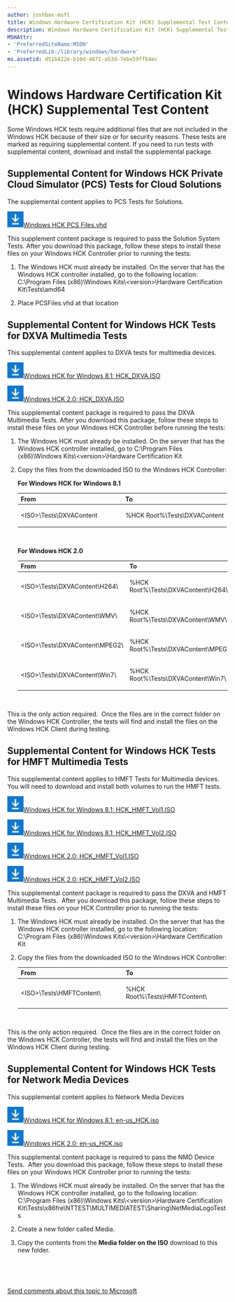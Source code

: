 ```yaml
---
author: joshbax-msft
title: Windows Hardware Certification Kit (HCK) Supplemental Test Content
description: Windows Hardware Certification Kit (HCK) Supplemental Test Content
MSHAttr:
- 'PreferredSiteName:MSDN'
- 'PreferredLib:/library/windows/hardware'
ms.assetid: d51b422e-b10d-4671-a53d-7ebe59ffb4ec
---
```


# Windows Hardware Certification Kit (HCK) Supplemental Test Content


Some Windows HCK tests require additional files that are not included in the Windows HCK because of their size or for security reasons. These tests are marked as requiring supplemental content. If you need to run tests with supplemental content, download and install the supplemental package.

## Supplemental Content for Windows HCK Private Cloud Simulator (PCS) Tests for Cloud Solutions


The supplemental content applies to PCS Tests for Solutions.

![download image](images/downloadbutton.jpg)[Windows HCK PCS Files.vhd](http://download.microsoft.com/download/1/D/9/1D902B27-096E-449F-9774-8C03AFB1ABF5/PCSFiles.vhd)

This supplement content package is required to pass the Solution System Tests. After you download this package, follow these steps to install these files on your Windows HCK Controller prior to running the tests:

1.  The Windows HCK must already be installed. On the server that has the Windows HCK controller installed, go to the following location: C:\\Program Files (x86)\\Windows Kits\\&lt;version&gt;\\Hardware Certification Kit\\Tests\\amd64

2.  Place PCSFiles.vhd at that location

## Supplemental Content for Windows HCK Tests for DXVA Multimedia Tests


This supplemental content applies to DXVA tests for multimedia devices.

![download image](images/downloadbutton.jpg)[Windows HCK for Windows 8.1: HCK\_DXVA.ISO](http://download.microsoft.com/download/F/C/E/FCE1F4C0-0106-496A-9FE8-12B2F844A295/HCK_DXVA.ISO)

![download image](images/downloadbutton.jpg)[Windows HCK 2.0: HCK\_DXVA.ISO](http://download.microsoft.com/download/F/2/9/F29F1754-DF5B-4C00-B72E-2B61B46E7894/HCK_DXVA.ISO)

This supplemental content package is required to pass the DXVA Multimedia Tests. After you download this package, follow these steps to install these files on your Windows HCK Controller before running the tests:

1.  The Windows HCK must already be installed. On the server that has the Windows HCK controller installed, go to C:\\Program Files (x86)\\Windows Kits\\&lt;version&gt;\\Hardware Certification Kit

2.  Copy the files from the downloaded ISO to the Windows HCK Controller:

    **For Windows HCK for Windows 8.1**

    <table>
    <colgroup>
    <col width="50%" />
    <col width="50%" />
    </colgroup>
    <thead>
    <tr class="header">
    <th>From</th>
    <th>To</th>
    </tr>
    </thead>
    <tbody>
    <tr class="odd">
    <td><p>&lt;ISO&gt;\Tests\DXVAContent</p></td>
    <td><p>%HCK Root%\Tests\DXVAContent</p></td>
    </tr>
    </tbody>
    </table>

     

    **For Windows HCK 2.0**

    <table>
    <colgroup>
    <col width="50%" />
    <col width="50%" />
    </colgroup>
    <thead>
    <tr class="header">
    <th>From</th>
    <th>To</th>
    </tr>
    </thead>
    <tbody>
    <tr class="odd">
    <td><p>&lt;ISO&gt;\Tests\DXVAContent\H264\</p></td>
    <td><p>%HCK Root%\Tests\DXVAContent\H264\</p></td>
    </tr>
    <tr class="even">
    <td><p>&lt;ISO&gt;\Tests\DXVAContent\WMV\</p></td>
    <td><p>%HCK Root%\Tests\DXVAContent\WMV\</p></td>
    </tr>
    <tr class="odd">
    <td><p>&lt;ISO&gt;\Tests\DXVAContent\MPEG2\</p></td>
    <td><p>%HCK Root%\Tests\DXVAContent\MPEG2\</p></td>
    </tr>
    <tr class="even">
    <td><p>&lt;ISO&gt;\Tests\DXVAContent\Win7\</p></td>
    <td><p>%HCK Root%\Tests\DXVAContent\Win7\</p></td>
    </tr>
    </tbody>
    </table>

     

This is the only action required.  Once the files are in the correct folder on the Windows HCK Controller, the tests will find and install the files on the Windows HCK Client during testing.

## Supplemental Content for Windows HCK Tests for HMFT Multimedia Tests


This supplemental content applies to HMFT Tests for Multimedia devices. You will need to download and install both volumes to run the HMFT tests.

![download image](images/downloadbutton.jpg)[Windows HCK for Windows 8.1: HCK\_HMFT\_Vol1.ISO](http://download.microsoft.com/download/F/C/E/FCE1F4C0-0106-496A-9FE8-12B2F844A295/HCK_HMFT_Vol1.ISO)

![download image](images/downloadbutton.jpg)[Windows HCK for Windows 8.1: HCK\_HMFT\_Vol2.ISO](http://download.microsoft.com/download/F/C/E/FCE1F4C0-0106-496A-9FE8-12B2F844A295/HCK_HMFT_Vol2.ISO)

![download image](images/downloadbutton.jpg)[Windows HCK 2.0: HCK\_HMFT\_Vol1.ISO](http://download.microsoft.com/download/0/6/6/0668E9C0-7037-491B-9A62-12E97F998E33/HCK_HMFT_Vol1.ISO)

![download image](images/downloadbutton.jpg)[Windows HCK 2.0: HCK\_HMFT\_Vol2.ISO](http://download.microsoft.com/download/3/C/3/3C30C801-44E2-4C1C-ABC5-83FF4492DA5F/HCK_HMFT_Vol2.ISO)

This supplemental content package is required to pass the DXVA and HMFT Multimedia Tests.  After you download this package, follow these steps to install these files on your HCK Controller prior to running the tests:

1.  The Windows HCK must already be installed. On the server that has the Windows HCK controller installed, go to the following location: C:\\Program Files (x86)\\Windows Kits\\&lt;version&gt;\\Hardware Certification Kit

2.  Copy the files from the downloaded ISO to the Windows HCK Controller:

    <table>
    <colgroup>
    <col width="50%" />
    <col width="50%" />
    </colgroup>
    <thead>
    <tr class="header">
    <th>From</th>
    <th>To</th>
    </tr>
    </thead>
    <tbody>
    <tr class="odd">
    <td><p>&lt;ISO&gt;\Tests\HMFTContent\</p></td>
    <td><p>%HCK Root%\Tests\HMFTContent\</p></td>
    </tr>
    </tbody>
    </table>

     

This is the only action required.  Once the files are in the correct folder on the Windows HCK Controller, the tests will find and install the files on the Windows HCK Client during testing.

## Supplemental Content for Windows HCK Tests for Network Media Devices


This supplemental content applies to Network Media Devices

![download image](images/downloadbutton.jpg)[Windows HCK for Windows 8.1: en-us\_HCK.iso](http://download.microsoft.com/download/F/C/E/FCE1F4C0-0106-496A-9FE8-12B2F844A295_HCK.ISO)

![download image](images/downloadbutton.jpg)[Windows HCK 2.0: en-us\_HCK.iso](http://download.microsoft.com/download/4/6/E/46E1BF31-418C-448E-9A9F-714E4263A0D0_HCK.iso)

This supplemental content package is required to pass the NMD Device Tests.  After you download this package, follow these steps to install these files on your Windows HCK Controller prior to running the tests:

1.  The Windows HCK must already be installed. On the server that has the Windows HCK controller installed, go to the following location: C:\\Program Files (x86)\\Windows Kits\\&lt;version&gt;\\Hardware Certification Kit\\Tests\\x86fre\\NTTEST\\MULTIMEDIATEST\\Sharing\\NetMediaLogoTests

2.  Create a new folder called Media.

3.  Copy the contents from the **Media folder on the ISO** download to this new folder.

 

 

[Send comments about this topic to Microsoft](mailto:wsddocfb@microsoft.com?subject=Documentation%20feedback%20%5Bp_hck\p_hck%5D:%20Windows%20Hardware%20Certification%20Kit%20%28HCK%29%20Supplemental%20Test%20Content%20%20RELEASE:%20%284/27/2016%29&body=%0A%0APRIVACY%20STATEMENT%0A%0AWe%20use%20your%20feedback%20to%20improve%20the%20documentation.%20We%20don't%20use%20your%20email%20address%20for%20any%20other%20purpose,%20and%20we'll%20remove%20your%20email%20address%20from%20our%20system%20after%20the%20issue%20that%20you're%20reporting%20is%20fixed.%20While%20we're%20working%20to%20fix%20this%20issue,%20we%20might%20send%20you%20an%20email%20message%20to%20ask%20for%20more%20info.%20Later,%20we%20might%20also%20send%20you%20an%20email%20message%20to%20let%20you%20know%20that%20we've%20addressed%20your%20feedback.%0A%0AFor%20more%20info%20about%20Microsoft's%20privacy%20policy,%20see%20http://privacy.microsoft.com/default.aspx. "Send comments about this topic to Microsoft")




